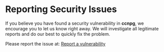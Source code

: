 # Reporting Security Issues

If you believe you have found a security vulnerability in **ccnpg**, we encourage you to let us know right away. We will investigate all legitimate reports and do our best to quickly fix the problem.

Please report the issue at: [Report a vulnerability](https://github.com/lengors/ccnpg/security/advisories/new)